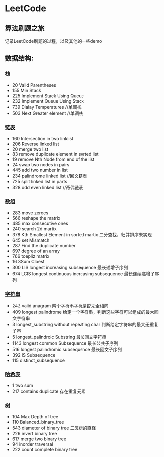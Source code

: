 # LeetCode
## 算法刷题之旅


记录LeetCode刷题的过程，以及其他的一些demo
## 数据结构:
### [栈](https://github.com/shiquan-wang/LeetCode/tree/master/Stack)  
* 20 Vaild Parentheses  
* 155 Min Stack  
* 225 Implement Stack Using Queue  
* 232 Implement Queue Using Stack  
* 739 Dialay Temperatures     //单调栈  
* 503 Next Greater element    //单调栈  

### [链表](https://github.com/shiquan-wang/LeetCode/tree/master/List)  
* 160 Intersection in two linklist  
* 206 Reverse linked list  
* 20  merge two list  
* 83  remove duplicate element in sorted list  
* 19  remove Nth Node from end of the list  
* 24  swap two nodes in pairs  
* 445 add two number in list  
* 234 palindrome linked list //回文链表  
* 725 split linked list in parts  
* 328 odd even linked list //奇偶链表  
  
### [数组](https://github.com/shiquan-wang/LeetCode/tree/master/Nums)  
* 283 move zeroes  
* 566 reshape the matrix  
* 485 max consecutive ones  
* 240 search 2d martix  
* 378 Kth Smallest Element in sorted martix 二分查找，归并排序未实现  
* 645 set Mismatch  
* 287 Find the duplicate number  
* 697 degree of an array  
* 766 toepliz matrix  
* 16  3Sum Cloest  
* 300 LIS longest increasing subsequence 最长递增子序列  
* 674 LCIS longest continuous increasing subsequence 最长连续递增子序列

### [字符串](https://github.com/shiquan-wang/LeetCode/tree/master/String/cpp)  
* 242 valid anagram  两个字符串字符是否完全相同  
* 409 longest palindrome 给定一个字符串，判断这些字符可以组成的最大回文字符串  
* 3   longest_substring without repeating char 判断给定字符串的最大无重复子串   
* 5   longest_palindroic Substring  最长回文字符串  
* 1143 longest common Subsequence 最长公共子序列  
* 516 longest palindromic subsequence 最长回文子序列  
* 392 IS Subsequence  
* 115 distinct_subsequence  
  
### [哈希表](https://github.com/shiquan-wang/LeetCode/tree/master/Hash)  
* 1 two sum  
* 217 contains duplicate 存在重复元素  
  
### [树](https://github.com/shiquan-wang/LeetCode/tree/master/Tree)  
* 104 Max Depth of tree  
* 110 Balanced_binary_tree  
* 543 diameter of binary tree 二叉树的直径  
* 226 invert binary tree  
* 617 merge two binary tree  
* 94 inorder traversal 
* 222 count complete binary tree






